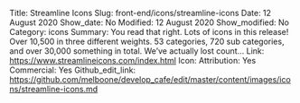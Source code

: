 Title: Streamline Icons
Slug: front-end/icons/streamline-icons
Date: 12 August 2020
Show_date: No
Modified: 12 August 2020
Show_modified: No
Category: icons
Summary: You read that right. Lots of icons in this release! Over 10,500 in three different weights. 53 categories, 720 sub categories, and over 30,000 something in total. We’ve actually lost count...
Link: https://www.streamlineicons.com/index.html
Icon: 
Attribution: Yes
Commercial: Yes
Github_edit_link: https://github.com/melboone/develop_cafe/edit/master/content/images/icons/streamline-icons.md
